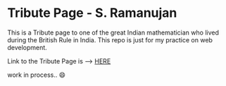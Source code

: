 # Tribute Page - S. Ramanujan

This is a Tribute page to one of the great Indian mathematician who lived during the British Rule in India. This repo is just for my practice on web development.

Link to the Tribute Page is  --> <a href="https://joykishansharma.github.io/Tirbute-Page-Srinivasa-Ramanujan" target="_blank">HERE</a>

work in process.. :smile:
